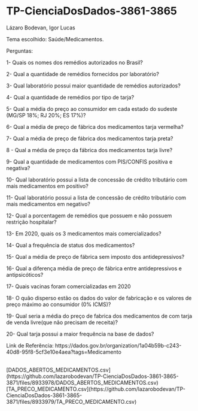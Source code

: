 # TP-CienciaDosDados-3861-3865
<p> Lázaro Bodevan,  Igor Lucas </p>
<p>Tema escolhido: Saúde/Medicamentos.</p>

<p>Perguntas:
<p>1- Quais os nomes dos remédios autorizados no Brasil?</p>
<p>2- Qual a quantidade de remédios fornecidos por laboratório?</p>
<p>3- Qual laboratório possui maior quantidade de remédios autorizados?</p>
<p>4- Qual a quantidade de remédios por tipo de tarja?</p>
<p>5- Qual a média do preço ao consumidor em cada estado do sudeste (MG/SP 18%; RJ 20%; ES 17%)?</p>
<p>6- Qual a média de preço de fábrica dos medicamentos tarja vermelha?</p>
<p>7- Qual a média de preço de fábrica dos medicamentos tarja preta?</p>
<p>8 - Qual a média de preço da fábrica dos medicamentos tarja livre?</p>
<p>9- Qual a quantidade de medicamentos com PIS/CONFIS positiva e negativa?</p>
<p>10- Qual laboratório possui a lista de concessão de crédito tributário com mais medicamentos em positivo?</p>
<p>11- Qual laboratório possui a lista de concessão de crédito tributário com mais medicamentos em negativo?</p>
<p>12- Qual a porcentagem de remédios que possuem e não possuem restrição hospitalar?</p>
<p>13- Em 2020, quais os 3 medicamentos mais comercializados?</p>
<p>14- Qual a frequência de status dos medicamentos?</p>
<p>15- Qual a média de preço de fábrica sem imposto dos antidepressivos?</p>
<p>16- Qual a diferença média de preço de fábrica entre antidepressivos e antipsicóticos?</p>
<p>17- Quais vacinas foram comercializadas em 2020</p>
<p>18- O quão disperso estão os dados do valor de fabricação e os valores de preço máximo ao consumidor (0% ICMS)?</p>
<p>19- Qual seria a média do preço de fabrica dos medicamentos de com tarja de venda livre(que não precisam de receita)?</p>
<p>20- Qual tarja possui a maior frequência na base de dados?</p>
<p> Link de Referência: https://dados.gov.br/organization/1a04b59b-c243-40d8-95f8-5cf3e10e4aea?tags=Medicamento </p>
<br/>
[DADOS_ABERTOS_MEDICAMENTOS.csv](https://github.com/lazarobodevan/TP-CienciaDosDados-3861-3865-3871/files/8933978/DADOS_ABERTOS_MEDICAMENTOS.csv)<br/>
[TA_PRECO_MEDICAMENTO.csv](https://github.com/lazarobodevan/TP-CienciaDosDados-3861-3865-3871/files/8933979/TA_PRECO_MEDICAMENTO.csv)<br/>
